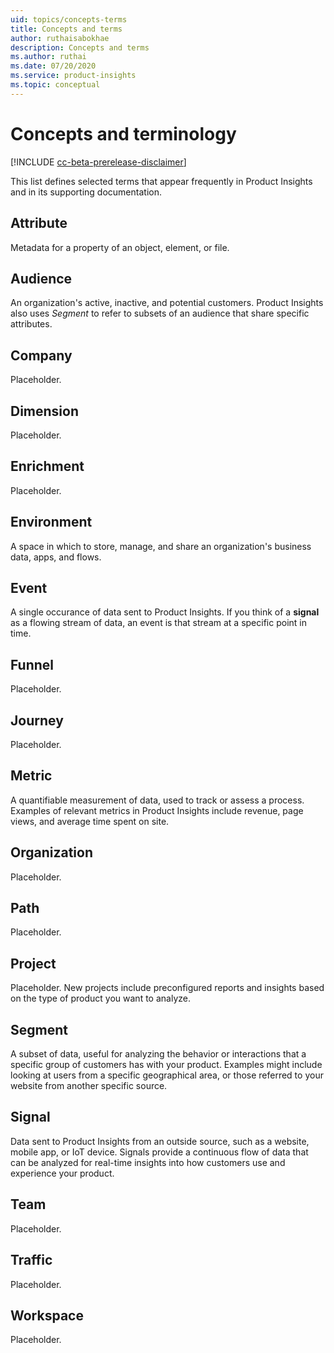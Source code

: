 ```yaml
---
uid: topics/concepts-terms
title: Concepts and terms
author: ruthaisabokhae
description: Concepts and terms
ms.author: ruthai
ms.date: 07/20/2020
ms.service: product-insights
ms.topic: conceptual
---
```


# Concepts and terminology

[!INCLUDE [cc-beta-prerelease-disclaimer]( includes/cc-beta-prerelease-disclaimer.md)]

This list defines selected terms that appear frequently in Product Insights and in its supporting documentation.

## Attribute

Metadata for a property of an object, element, or file.

## Audience

An organization's active, inactive, and potential customers. Product Insights also uses *Segment* to refer to subsets of an audience that share specific attributes.

## Company

Placeholder.

## Dimension

Placeholder.

## Enrichment

Placeholder.

## Environment

A space in which to store, manage, and share an organization's business data, apps, and flows.

## Event

A single occurance of data sent to Product Insights. If you think of a **signal** as a flowing stream of data, an event is that stream at a specific point in time.

## Funnel

Placeholder.

## Journey

Placeholder.

## Metric

A quantifiable measurement of data, used to track or assess a process. Examples of relevant metrics in Product Insights include revenue, page views, and average time spent on site.

## Organization

Placeholder.

## Path

Placeholder.

## Project

Placeholder. New projects include preconfigured reports and insights based on the type of product you want to analyze.

## Segment

A subset of data, useful for analyzing the behavior or interactions that a specific group of customers has with your product. Examples might include looking at users from a specific geographical area, or those referred to your website from another specific source.

## Signal

Data sent to Product Insights from an outside source, such as a website, mobile app, or IoT device. Signals provide a continuous flow of data that can be analyzed for real-time insights into how customers use and experience your product.

## Team

Placeholder.

## Traffic

Placeholder.

## Workspace

Placeholder.
